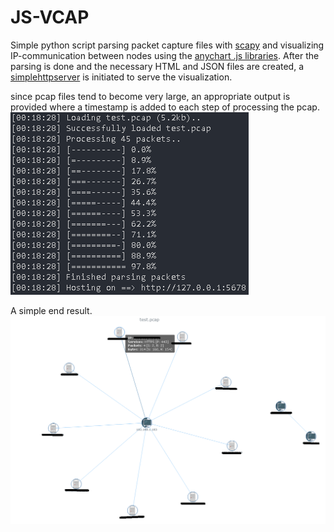 # JS-VCAP

Simple python script parsing packet capture files with [scapy](https://scapy.net/) and visualizing IP-communication between nodes using the [anychart .js libraries](https://www.anychart.com/). 
After the parsing is done and the necessary HTML and JSON files are created, a [simplehttpserver](https://docs.python.org/2/library/simplehttpserver.html) is initiated to serve the visualization.  

since pcap files tend to become very large, an appropriate output is provided where a timestamp is added to each step of processing the pcap. 
![output of processing and parsing pcap file](https://github.com/H4NM/JS-VCAP/blob/main/img/show_case_img_1.png?raw=true)

A simple end result.
![Show case of network graph generated from a pcap file](https://github.com/H4NM/JS-VCAP/blob/main/img/show_case_img_2.png?raw=true)

